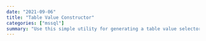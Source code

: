```yaml
---
date: "2021-09-06"
title: "Table Value Constructor"
categories: ["mssql"]
summary: "Use this simple utility for generating a table value selector statement."
---
```


<TableValueConstructor />
